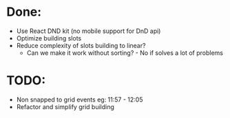 # Done:

- Use React DND kit (no mobile support for DnD api)
- Optimize building slots
- Reduce complexity of slots building to linear?
  - Can we make it work without sorting? - No if solves a lot of problems

# TODO:

- Non snapped to grid events eg: 11:57 - 12:05
- Refactor and simplify grid building
